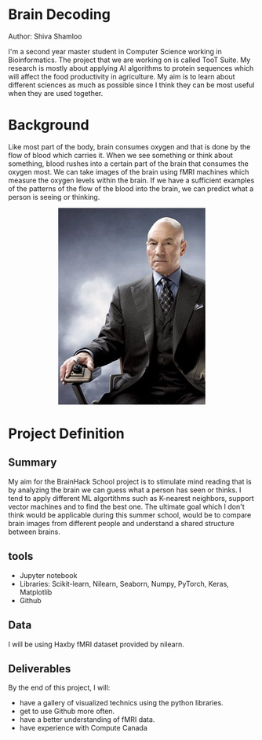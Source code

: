 # Brain Decoding
Author: Shiva Shamloo

I'm a second year master student in Computer Science working in Bioinformatics. The project that we are working on is called TooT Suite. My research is mostly about applying AI algorithms to protein sequences which will affect the food productivity in agriculture. My aim is to learn about different sciences as much as possible since I think they can be most useful when they are used together. 


# Background


Like most part of the body, brain consumes oxygen and that is done by the flow of blood which carries it. When we see something or think about something, blood rushes into a certain part of the brain that consumes the oxygen most. We can take images of the brain using fMRI machines which measure the oxygen levels within the brain. If we have a sufficient examples of the patterns of the flow of the blood into the brain, we can predict what a person is seeing or thinking.

<p align="center">
  <img src="images/mindreading.jpg">
</p>


# Project Definition
## Summary

My aim for the BrainHack School project is to stimulate mind reading that is by analyzing the brain we can guess what a person has seen or thinks. I tend to apply different ML algortithms such as K-nearest neighbors, support vector machines and to find the best one. The ultimate goal which I don't think would be applicable during this summer school, would be to compare brain images from different people and understand a shared structure between brains.

## tools 
* Jupyter notebook
* Libraries: Scikit-learn, Nilearn, Seaborn, Numpy, PyTorch, Keras, Matplotlib
* Github

## Data

I will be using Haxby fMRI dataset provided by nilearn.

## Deliverables
By the end of this project, I will:

* have a gallery of visualized technics using the python libraries.
* get to use Github more often.
* have a better understanding of fMRI data.
* have experience with Compute Canada 
